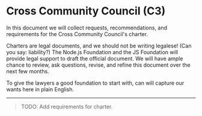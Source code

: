 # Cross Community Council (C3)

In this document we will collect requests, recommendations, and requirements for the Cross Community Council's charter.

Charters are legal documents, and we should not be writing legalese! (Can you say: liability?) The Node.js Foundation and the JS Foundation will provide legal support to draft the official document. We will have ample chance to review, ask questions, revise, and refine this document over the next few months.

To give the lawyers a good foundation to start with, can will capture our wants here in plain English.

---

> TODO: Add requirements for charter.